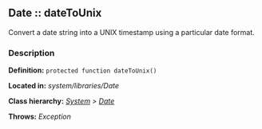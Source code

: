 
Date :: dateToUnix
-------------------------------------------

Convert a date string into a UNIX timestamp using a particular date format.


### Description ###

**Definition:** `protected function dateToUnix()`

**Located in:** *system/libraries/Date*

**Class hierarchy:** *[System](../System.php) > [Date](../Date)*

**Throws:** *Exception*




